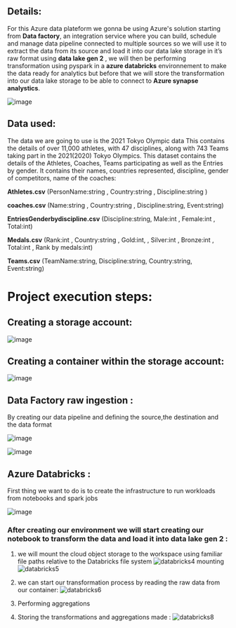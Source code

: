<h2>Details:</h2> 
For this Azure data plateform we gonna be using Azure's solution starting from <b>Data factory</b>, an integration service where you can build, schedule and manage data pipeline connected to multiple sources so we will use it to extract the data from its source and load it into our data lake storage in it’s raw format using <b>data lake gen 2</b> , we will then be performing transformation using pyspark in a <b>azure databricks</b> environnement to make the data ready for analytics but before that we will store the transformation into our data lake storage to be able to connect to <b>Azure synapse analystics</b>.

![image](https://github.com/ayoubben5/olympic-tokyo-data-platform/assets/60117038/948b151a-a0ce-41df-83a1-f7eddef088a2)
  

<h2> Data used: </h2> 
<p>The data we are going to use is the 2021 Tokyo Olympic data This contains the details of over 11,000 athletes, with 47 disciplines, along with 743 Teams taking part in the 2021(2020) Tokyo Olympics.
This dataset contains the details of the Athletes, Coaches, Teams participating as well as the Entries by gender. It contains their names, countries represented, discipline, gender of competitors, name of the coaches:</p>
<p><b>Athletes.csv</b> (PersonName:string , Country:string , Discipline:string )</p>
<p><b>coaches.csv</b> (Name:string , Country:string , Discipline:string, Event:string)</p>
<p><b>EntriesGenderbydiscipline.csv</b> (Discipline:string, Male:int , Female:int ,  Total:int)</p>
<p><b>Medals.csv</b> (Rank:int , Country:string , Gold:int, , Silver:int ,  Bronze:int ,  Total:int , Rank by medals:int)</p>
<p><b>Teams.csv</b> (TeamName:string, Discipline:string, Country:string, Event:string)</p>

# Project execution steps:
## Creating a storage account:

![image](https://github.com/ayoubben5/olympic-tokyo-data-platform/assets/60117038/92b55546-aa9d-493a-b6ba-c1bf93519fdd)

## Creating a container within the storage account:

![image](https://github.com/ayoubben5/olympic-tokyo-data-platform/assets/60117038/35ef5641-0f11-484e-952a-8b0038bc2881)


## Data Factory raw ingestion :

By creating our data pipeline and defining the source,the destination and the data format 

![image](https://github.com/ayoubben5/olympic-tokyo-data-platform/assets/60117038/ab3e0c1d-69d0-46af-8ffb-b525d29d6e6a)

![image](https://github.com/ayoubben5/olympic-tokyo-data-platform/assets/60117038/bdfec567-eff4-409c-821a-24546d41981b)

## Azure Databricks :
First thing we want to do is to create the infrastructure to run workloads from notebooks and spark jobs

![image](https://github.com/ayoubben5/olympic-tokyo-data-platform/assets/60117038/7ffbab3e-d320-49b0-a870-c15c5a8212d9)


### After creating our environment we will start creating our notebook to transform the data and load it into data lake gen 2 :

1. we will mount the cloud object storage to the workspace using familiar file paths relative to the Databricks file system
   ![databricks4 mounting](https://github.com/ayoubben5/olympic-tokyo-data-platform/assets/60117038/4c04460c-ec0d-44bd-8091-a1d027f89860)
   ![databricks5](https://github.com/ayoubben5/olympic-tokyo-data-platform/assets/60117038/387b9c24-667a-4bbb-93a4-6c0eb620c7ac)
2. we can start our transformation process by reading the raw data from our container:
   ![databricks6](https://github.com/ayoubben5/olympic-tokyo-data-platform/assets/60117038/32ea751a-8e50-4489-b383-b2bc15c910bb)

3. Performing aggregations
4. Storing the transformations and aggregations made :
![databricks8](https://github.com/ayoubben5/olympic-tokyo-data-platform/assets/60117038/e6bbe594-e3de-48d8-b57b-1d6077d066a4)

